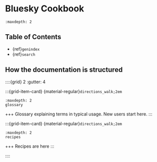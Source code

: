 # Bluesky Cookbook

```{toctree}
:maxdepth: 2
```

## Table of Contents

- {ref}`genindex`
- {ref}`search`

## How the documentation is structured

<!-- https://sphinx-design.readthedocs.io/en/latest/grids.html -->

::::{grid} 2
:gutter: 4

:::{grid-item-card} {material-regular}`directions_walk;2em`
```{toctree}
:maxdepth: 2
glossary
```
+++
Glossary explaining terms in typical usage. New users start here.
:::

:::{grid-item-card} {material-regular}`directions_walk;2em`
```{toctree}
:maxdepth: 2
recipes
```
+++
Recipes are here
:::

::::
